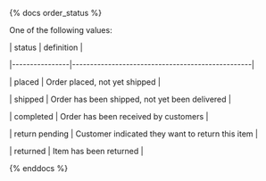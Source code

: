 {% docs order_status %}

    

One of the following values: 



| status         | definition                                       |

|----------------|--------------------------------------------------|

| placed         | Order placed, not yet shipped                    |

| shipped        | Order has been shipped, not yet been delivered   |

| completed      | Order has been received by customers             |

| return pending | Customer indicated they want to return this item |

| returned       | Item has been returned                           |



{% enddocs %}